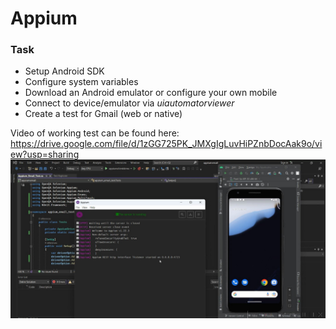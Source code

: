 # Appium

### Task

- Setup Android SDK
- Configure system variables
- Download an Android emulator or configure your own mobile
- Connect to device/emulator via *uiautomatorviewer*
- Create a test for Gmail (web or native)  

Video of working test can be found here: https://drive.google.com/file/d/1zGG725PK_JMXgIgLuvHiPZnbDocAak9o/view?usp=sharing  
![test_screenshot](/test_screenshot.jpg "test")
